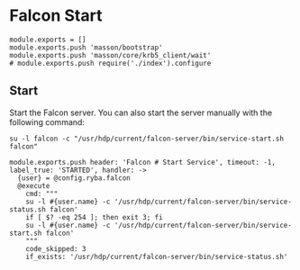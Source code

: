 
# Falcon Start

    module.exports = []
    module.exports.push 'masson/bootstrap'
    module.exports.push 'masson/core/krb5_client/wait'
    # module.exports.push require('./index').configure

## Start

Start the Falcon server. You can also start the server manually with the
following command:

```
su -l falcon -c "/usr/hdp/current/falcon-server/bin/service-start.sh falcon"
```

    module.exports.push header: 'Falcon # Start Service', timeout: -1, label_true: 'STARTED', handler: ->
      {user} = @config.ryba.falcon
      @execute
        cmd: """
        su -l #{user.name} -c '/usr/hdp/current/falcon-server/bin/service-status.sh falcon'
        if [ $? -eq 254 ]; then exit 3; fi
        su -l #{user.name} -c '/usr/hdp/current/falcon-server/bin/service-start.sh falcon'
        """
        code_skipped: 3
        if_exists: '/usr/hdp/current/falcon-server/bin/service-status.sh'

